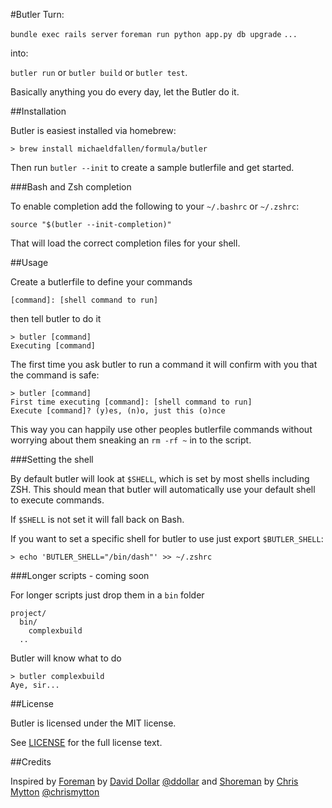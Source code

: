 #Butler
Turn:

`bundle exec rails server`
`foreman run python app.py db upgrade`
`...`

into:

`butler run` or `butler build` or `butler test`.

Basically anything you do every day, let the Butler do it.

##Installation

Butler is easiest installed via homebrew:

    > brew install michaeldfallen/formula/butler

Then run `butler --init` to create a sample butlerfile and get started.

###Bash and Zsh completion

To enable completion add the following to your `~/.bashrc` or `~/.zshrc`:

    source "$(butler --init-completion)"

That will load the correct completion files for your shell.

##Usage

Create a butlerfile to define your commands

    [command]: [shell command to run]

then tell butler to do it

    > butler [command]
    Executing [command]

The first time you ask butler to run a command it will confirm with you that the
command is safe:

    > butler [command]
    First time executing [command]: [shell command to run]
    Execute [command]? (y)es, (n)o, just this (o)nce

This way you can happily use other peoples butlerfile commands without worrying
about them sneaking an `rm -rf ~` in to the script.

###Setting the shell

By default butler will look at `$SHELL`, which is set by most shells including
ZSH. This should mean that butler will automatically use your default shell to
execute commands.

If `$SHELL` is not set it will fall back on Bash.

If you want to set a specific shell for butler to use just export
`$BUTLER_SHELL`:

    > echo 'BUTLER_SHELL="/bin/dash"' >> ~/.zshrc

###Longer scripts - coming soon

For longer scripts just drop them in a `bin` folder

    project/
      bin/
        complexbuild
      ..

Butler will know what to do

    > butler complexbuild
    Aye, sir...

##License

Butler is licensed under the MIT license.

See [LICENSE] for the full license text.

##Credits

Inspired by
[Foreman] by [David Dollar] [@ddollar]
and
[Shoreman] by [Chris Mytton] [@chrismytton]

[Foreman]: https://github.com/ddollar/foreman
[David Dollar]: https://github.com/ddollar
[@ddollar]: https://twitter.com/ddollar
[Shoreman]: https://github.com/chrismytton/shoreman
[Chris Mytton]: https://github.com/chrismytton
[@chrismytton]: https://twitter.com/chrismytton
[LICENSE]: https://github.com/michaeldfallen/butler/blob/master/LICENSE
